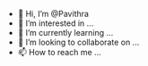 - 👋 Hi, I’m @Pavithra
- 👀 I’m interested in ...
- 🌱 I’m currently learning ...
- 💞️ I’m looking to collaborate on ...
- 📫 How to reach me ...

<!---
Pavi14ps/Pavi14ps is a ✨ special ✨ repository because its `README.md` (this file) appears on your GitHub profile.
You can click the Preview link to take a look at your changes.
--->
